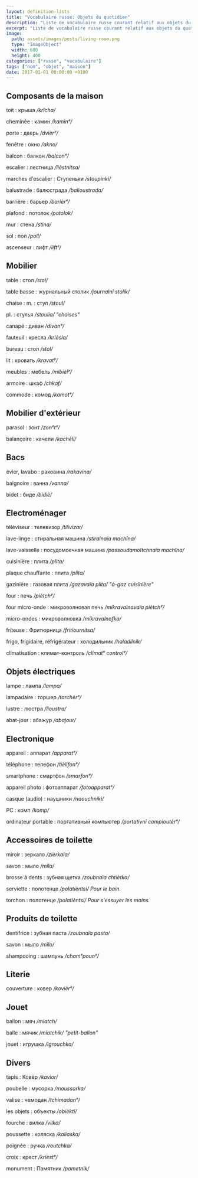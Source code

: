 ```yaml
---
layout: definition-lists
title: "Vocabulaire russe: Objets du quotidien"
description: "Liste de vocabulaire russe courant relatif aux objets du quotidien."
excerpt: "Liste de vocabulaire russe courant relatif aux objets du quotidien."
image:
  path: assets/images/posts/living-room.png
  type: "ImageObject"
  width: 600
  height: 400
categories: ["russe", "vocabulaire"]
tags: ["nom", "objet", "maison"]
date: 2017-01-01 00:00:00 +0100
---
```



## Composants de la maison

toit
: крыша
*/krîcha/*

cheminée
: камин
*/kaminᵉ/*

porte
: дверь
*/dvièrʸ/*

fenêtre
: окно
*/akno/*

balcon
: балкон
*/balconᵉ/*

escalier
: лестница
*/lièstnitsa/*

marches d'escalier
: Ступеньки
*/stoupinki/*

balustrade
: балюстрада
*/balioustrada/*

barrière
: барьер
*/barièrᵉ/*

plafond
: потолок
*/potolok/*

mur
: стена
*/stina/*

sol
: пол
*/poll/*

ascenseur
: лифт
*/liftᵉ/*


## Mobilier

table
: стол
*/stol/*

table basse
: журнальный столик
*/journalnî stolik/*

chaise
: m.
  : стул
  */stoul/*

  pl.
  : стулья
  */stoulia/ "chaises"*

canapé
: диван
*/divanᵉ/*

fauteuil
: кресла
*/krièsla/*

bureau
: стол
*/stol/*

lit
: кровать
*/kravatʸ/*

meubles
: мебель
*/mibièlʸ/*

armoire
: шкаф
*/chkaf/*

commode
: комод
*/kamotᵉ/*


## Mobilier d'extérieur

parasol
: зонт
*/zonᵉtᵉ/*

balançoire
: качели
*/kachèli/*


## Bacs

évier, lavabo
: раковина
*/rakavina/*

baignoire
: ванна
*/vanna/*

bidet
: биде
*/bidiè/*


## Electroménager

téléviseur
: телевизор
*/tilivizar/*

lave-linge
: стиральная машина
*/stiralnaïa machîna/*

lave-vaisselle
: посудомоечная машина
*/passoudamoïtchnaïa machîna/*

cuisinière
: плита
*/plita/*

plaque chauffante
: плита
*/plita/*

gazinière
: газовая плита
*/gazavaïa plita/ "à-gaz cuisinière"*

four
: печь
*/piètchʸ/*

four micro-onde
: микроволновая печь
*/mikravalnavaïa piètchʸ/*

micro-ondes
: микроволновка
*/mikravalnofka/*

friteuse
: Фритюрница
*/fritiournitsa/*

frigo, frigidaire, réfrigérateur
: холодильник
*/haladilnik/*

climatisation
: климат-контроль
*/climatᵉ controlʸ/*


## Objets électriques

lampe
: лампа
*/lampa/*

lampadaire
: торшер
*/tarchèrᵉ/*

lustre
: люстра
*/lioustra/*

abat-jour
: абажур
*/abajour/*


## Electronique

appareil
: аппарат
*/apparatᵉ/*

téléphone
: телефон
*/tièlifonᵉ/*

smartphone
: смартфон
*/smarfonᵉ/*

appareil photo
: фотоаппарат
*/fotoapparatᵉ/*

casque (audio)
: наушники
*/naouchniki/*

PC
: комп
*/komp/*

ordinateur portable
: портативный компьютер
*/portativnî compioutèrᵉ/*


## Accessoires de toilette

miroir
: зеркало
*/zièrkala/*

savon
: мыло
*/mîla/*

brosse à dents
: зубная щетка
*/zoubnaïa chtiètka/*

serviette
: полотенце
*/polatièntsi/ Pour le bain.*

torchon
: полотенце
*/polatièntsi/ Pour s'essuyer les mains.*



## Produits de toilette

dentifrice
: зубная паста
*/zoubnaïa pasta/*

savon
: мыло
*/mîlo/*

shampooing
: шампунь
*/chamᵉpounʸ/*


## Literie

couverture
: ковер
*/kovièrᵉ/*


## Jouet

ballon
: мяч
*/miatch/*

balle
: мячик
*/miatchik/ "petit-ballon"*

jouet
: игрушка
*/igrouchka/*


## Divers

tapis
: Ковёр
*/kavior/*

poubelle
: мусорка
*/moussarka/*

valise
: чемодан
*/tchimadanᵉ/*

les objets
: объекты
*/obièktî/*

fourche
: вилка
*/vilka/*

poussette
: коляска
*/kaliaska/*

poignée
: ручка
*/routchka/*

croix
: крест
*/krièstᵉ/*

monument
: Памятник
*/pametnik/*
